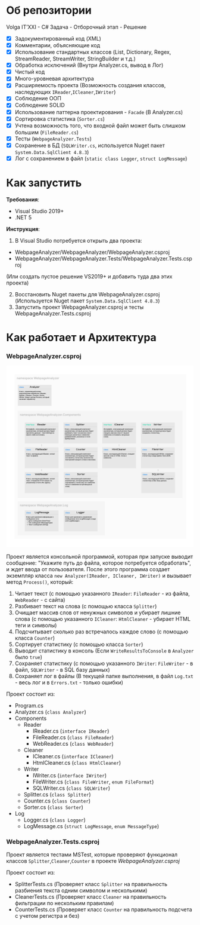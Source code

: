 # Об репозитории
Volga IT’XXI - C# Задача - Отборочный этап - Решение 

- [x] Задокументированный код (XML)
- [x] Комментарии, объясняющие код
- [x] Использование стандартных классов (List, Dictionary, Regex, StreamReader, StreamWriter, StringBuilder и т.д.)
- [x] Обработка исключений (Внутри Analyzer.cs, вывод в Лог)
- [x] Чистый код
- [x] Много-уровневая архитектура
- [x] Расширяемость проекта (Возможность создания классов, наследующих `IReader`,`ICleaner`,`IWriter`)
- [x] Соблюдение ООП
- [x] Соблюдение SOLID
- [x] Использование паттерна проектирования - `Facade` (В Analyzer.cs)
- [x] Сортировка статистика (`Sorter.cs`)
- [x] Учтена возможность того, что входной файл может быть слишком большим (`FileReader.cs`)
- [x] Тесты (`WebpageAnalyzer.Tests`)
- [x] Сохранение в БД (`SQLWriter.cs`, используется Nuget пакет `System.Data.SqlClient 4.8.3`)
- [x] Лог с сохранением в файл (`static class Logger`, `struct LogMessage`)

# Как запустить
**Требования**:
- Visual Studio 2019+
- .NET 5

**Инструкция**:
1. В Visual Studio потребуется открыть два проекта:
- WebpageAnalyzer/WebpageAnalyzer/WebpageAnalyzer.csproj
- WebpageAnalyzer/WebpageAnalyzer.Tests/WebpageAnalyzer.Tests.csproj

(Или создать пустое решение VS2019+ и добавить туда два этих проекта)

2. Восстановить Nuget пакеты для WebpageAnalyzer.csproj (Используется Nuget пакет `System.Data.SqlClient 4.8.3`)
3. Запустить проект WebpageAnalyzer.csproj и тесты WebpageAnalyzer.Tests.csproj

# Как работает и Архитектура

### WebpageAnalyzer.csproj

![Изображение архитектуры](/ARCHITECTURE.png?raw=true)

Проект является консольной программой, которая при запуске выводит сообщение: "Укажите путь до файла, которое потребуется обработать", и ждет ввода от пользователя.
После этого программа создает экземпляр класса `new Analyzer(IReader, ICleaner, IWriter)` и вызывает метод `Process()`, который:
1. Читает текст (с помощью указанного `IReader`: `FileReader` - из файла, `WebReader` - с сайта)
2. Разбивает текст на слова (с помощью класса `Splitter`)
3. Очищает массив слов от ненужных символов и убирает лишние слова (с помощью указанного `ICleaner`: `HtmlCleaner` - убирает HTML теги и символы)
4. Подсчитывает сколько раз встречалось каждое слово (с помощью класса `Counter`)
4. Сортирует статистику (с помощью класса `Sorter`)
5. Выводит статистику в консоль (Если `WriteResultsToConsole` в `Analyzer` было `true`)
6. Сохраняет статистику (с помощью указанного `IWriter`: `FileWriter` - в файл, `SQLWriter` - в SQL базу данных)
7. Сохраняет лог в файлы (В текущей папке выполнения, в файл `Log.txt` - весь лог и в `Errors.txt` - только ошибки)

Проект состоит из:
- Program.cs
- Analyzer.cs (`class Analyzer`)
- Components
  - Reader
    - IReader.cs (`interface IReader`)
    - FileReader.cs (`class FileReader`)
    - WebReader.cs (`class WebReader`)
  - Cleaner
    - ICleaner.cs (`interface ICleaner`)
    - HtmlCleaner.cs (`class HtmlCleaner`)
  - Writer
    - IWriter.cs (`interface IWriter`)
    - FileWriter.cs (`class FileWriter`, `enum FileFormat`)
    - SQLWriter.cs (`class SQLWriter`)
  - Splitter.cs (`class Splitter`)
  - Counter.cs (`class Counter`)
  - Sorter.cs (`class Sorter`)
- Log
  - Logger.cs (`class Logger`)
  - LogMessage.cs (`struct LogMessage`, `enum MessageType`)

### WebpageAnalyzer.Tests.csproj
Проект является тестами MSTest, которые проверяют функционал классов `Splitter`,`Cleaner`,`Counter` в проекте *WebpageAnalyzer.csproj*

Проект состоит из:
- SplitterTests.cs (Проверяет класс `Splitter` на правильность разбиения текста одним символом и несколькими)
- CleanerTests.cs (Проверяет класс `Cleaner` на правильность фильтрации по нескольким правилам)
- CounterTests.cs (Проверяет класс `Counter` на правильность подсчета с учетом регистра и без)
